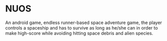 # NUOS
An android game, endless runner-based space adventure game, the player controls a spaceship and has to survive as long as he/she can in order to make high-score while avoiding hitting space debris and alien species.
